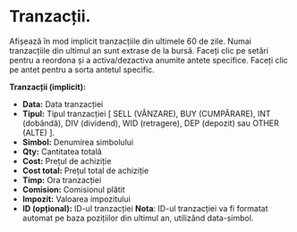 # Tranzacții.

Afișează în mod implicit tranzacțiile din ultimele 60 de zile. Numai tranzacțiile din ultimul an sunt extrase de la bursă.
Faceți clic pe setări pentru a reordona și a activa/dezactiva anumite antete specifice.
Faceți clic pe antet pentru a sorta antetul specific.

**Tranzacții (implicit):**
  - **Data:** Data tranzacției
  - **Tipul:** Tipul tranzacției [ SELL (VÂNZARE), BUY (CUMPĂRARE), INT (dobândă), DIV (dividend), WID (retragere), DEP (depozit) sau OTHER (ALTE) ].
  - **Simbol:** Denumirea simbolului
  - **Qty:** Cantitatea totală
  - **Cost:** Prețul de achiziție
  - **Cost total:** Prețul total de achiziție
  - **Timp:** Ora tranzacției
  - **Comision:** Comisionul plătit
  - **Impozit:** Valoarea impozitului
  - **ID (opțional):** ID-ul tranzacției
    **Nota**: ID-ul tranzacției va fi formatat automat pe baza pozițiilor din ultimul an, utilizând data-simbol.
